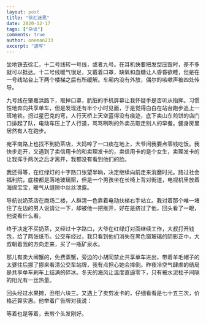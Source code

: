 ```yaml
---
layout: post
title: "徐汇迷思"
date: 2020-12-17
tags: ["杂谈"]
comments: true
author: oneman233
excerpt: "速写"
---
```


坐地铁去徐汇，十二号线转一号线，或者九号。在耳机快要把发型压毁时，差不多就可以抵达。十二号线暖气很足，又戴着口罩，缺氧和血糖让人昏昏欲睡，但是在一号线站台上下两个楼梯之后有所缓解。车厢内没有外放，偶尔的咳嗽声被四处传导。

九号线在肇嘉浜路下，取掉口罩，肮脏的手机屏幕让我怀疑手是否听从指挥。习惯性地奔向共享单车，但是发现还有半个小时见面，于是觉得白白在站台跑步追上一班地铁。拐过星巴克的弯，人行天桥上天空蓝得没有痕迹，底下卖山东煎饼的店门口排起了队，电动车压上了人行道，骂骂咧咧的外卖员取走别人的早餐。健身房里居然有人在跑步。

宛平南路上也找不到奶茶店，大妈啐了一口痰在地上，大爷问我要点零钱吃饭。我快步走开，又遇到了卖信用卡的和卖理发卡的，卖信用卡的是个女生，卖理发卡的让我挥手两次之后才离开，我都没有看到他们的脸。

我还得等，在红绿灯的十字路口张望半晌，决定继续向前走来消磨时光。路过社会福利院，底楼都是落地玻璃窗，但是一个男孩坐在长椅上背对街道，电视机里放着海绵宝宝，暖气从缝隙中丝丝泄露。

导航说奶茶店在商场二楼，人群清一色靠着电动扶梯右手站立。我对着那个唯一堵住了左边的男人说请让一下，却被他一把推开，好在是挤过了他，回头看了一眼，他说看什么看。

终于决定不买奶茶，又经过十字路口，大爷在红绿灯对面继续工作，大叔打开钱包，给了两张纸币。公交车经过，我只看到他们消失在黑色窗玻璃的阴影正中，大叔朝着我的方向走来，买了一瓶矿泉水。

那儿有卖大闸蟹的，免费蒸蟹，旁边的小胡同禁止共享单车进出，带着羊毛帽子的太婆往后挪了挪来看清公交车站牌，我有点担心她会摔倒。昨夜冷空气肆虐的结局是共享单车刹车上结满的碎冰。冬天的海风让温度直逼零下，只有被水泥柱子间隔的阳光有一丝热量。

回头经过水果摊，丑柑六块三。又遇上了卖剪发卡的，仔细看看是七十五三次，价格还算实惠。他举着广告牌对我说：

等着也是等着，去剪个头发刚好。